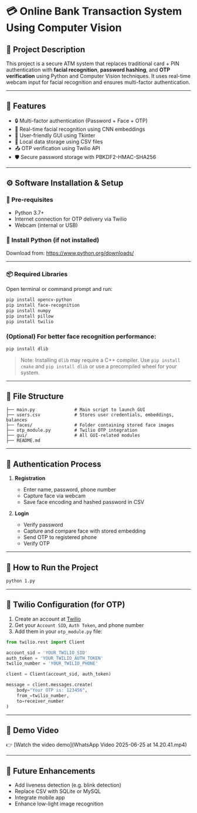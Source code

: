 
# 💳 Online Bank Transaction System Using Computer Vision

## 📌 Project Description

This project is a secure ATM system that replaces traditional card + PIN authentication with **facial recognition**, **password hashing**, and **OTP verification** using Python and Computer Vision techniques. It uses real-time webcam input for facial recognition and ensures multi-factor authentication.

---

## 🧩 Features

- 🔒 Multi-factor authentication (Password + Face + OTP)
- 🧠 Real-time facial recognition using CNN embeddings
- 🧾 User-friendly GUI using Tkinter
- 📁 Local data storage using CSV files
- 📤 OTP verification using Twilio API
- 🛡️ Secure password storage with PBKDF2-HMAC-SHA256

---

## ⚙️ Software Installation & Setup

### 📌 Pre-requisites

- Python 3.7+
- Internet connection for OTP delivery via Twilio
- Webcam (internal or USB)

### 💾 Install Python (if not installed)
Download from: https://www.python.org/downloads/

---

### 📦 Required Libraries

Open terminal or command prompt and run:

```bash
pip install opencv-python
pip install face-recognition
pip install numpy
pip install pillow
pip install twilio
```

### (Optional) For better face recognition performance:
```bash
pip install dlib
```

> Note: Installing `dlib` may require a C++ compiler. Use `pip install cmake` and `pip install dlib` or use a precompiled wheel for your system.

---

## 📁 File Structure

```
├── main.py               # Main script to launch GUI
├── users.csv             # Stores user credentials, embeddings, balances
├── faces/                # Folder containing stored face images
├── otp_module.py         # Twilio OTP integration
├── gui/                  # All GUI-related modules
├── README.md
```

---

## 🔐 Authentication Process

1. **Registration**
   - Enter name, password, phone number
   - Capture face via webcam
   - Save face encoding and hashed password in CSV

2. **Login**
   - Verify password
   - Capture and compare face with stored embedding
   - Send OTP to registered phone
   - Verify OTP

---

## 🚀 How to Run the Project

```bash
python 1.py
```

---

## 🔑 Twilio Configuration (for OTP)

1. Create an account at [Twilio](https://www.twilio.com/)
2. Get your `Account SID`, `Auth Token`, and phone number
3. Add them in your `otp_module.py` file:

```python
from twilio.rest import Client

account_sid = 'YOUR_TWILIO_SID'
auth_token = 'YOUR_TWILIO_AUTH_TOKEN'
twilio_number = 'YOUR_TWILIO_PHONE'

client = Client(account_sid, auth_token)

message = client.messages.create(
    body="Your OTP is: 123456",
    from_=twilio_number,
    to=receiver_number
)
```

---
## 🎥 Demo Video

👉 [Watch the video demo](WhatsApp Video 2025-06-25 at 14.20.41.mp4)

---

## 🔮 Future Enhancements

- Add liveness detection (e.g. blink detection)
- Replace CSV with SQLite or MySQL
- Integrate mobile app
- Enhance low-light image recognition
